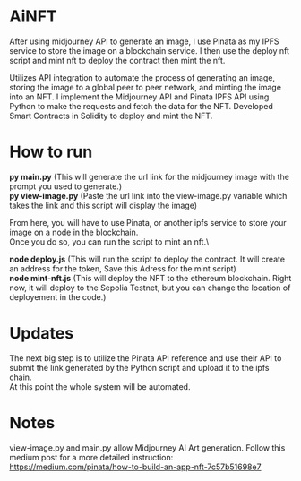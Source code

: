 # AiNFT
After using midjourney API to generate an image, I use Pinata as my IPFS service to store the image on a blockchain service. I then use the deploy nft script and mint nft to deploy the contract then mint the nft.

Utilizes API integration to automate the process of generating an image, storing the image to a global peer to peer network, and minting the image into an NFT. I implement the Midjourney API and Pinata IPFS API using Python to make the requests and fetch the data for the NFT. Developed Smart Contracts in Solidity to deploy and mint the NFT.

# How to run
**py main.py** (This will generate the url link for the midjourney image with the prompt you used to generate.)\
**py view-image.py** (Paste the url link into the view-image.py variable which takes the link and this script will display the image)

From here, you will have to use Pinata, or another ipfs service to store your image on a node in the blockchain.\
Once you do so, you can run the script to mint an nft.\

**node deploy.js** (This will run the script to deploy the contract. It will create an address for the token, Save this Adress for the mint script)\
**node mint-nft.js** (This will deploy the NFT to the ethereum blockchain. Right now, it will deploy to the Sepolia Testnet, but you can change the location of deployement in the code.)

# Updates
The next big step is to utilize the Pinata API reference and use their API to submit the link generated by the Python script and upload it to the ipfs chain.\
At this point the whole system will be automated.

# Notes
view-image.py and main.py allow Midjourney AI Art generation.
Follow this medium post for a more detailed instruction: https://medium.com/pinata/how-to-build-an-app-nft-7c57b51698e7



